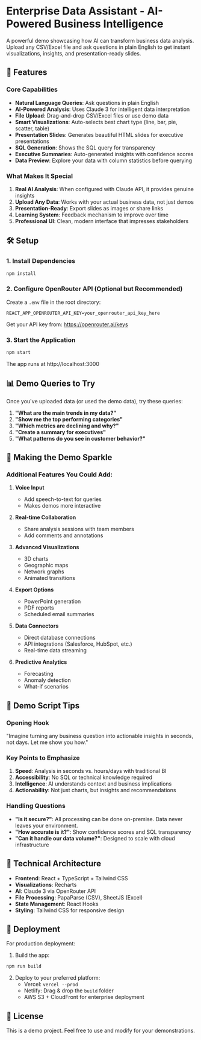 # Enterprise Data Assistant - AI-Powered Business Intelligence

A powerful demo showcasing how AI can transform business data analysis. Upload any CSV/Excel file and ask questions in plain English to get instant visualizations, insights, and presentation-ready slides.

## 🚀 Features

### Core Capabilities
- **Natural Language Queries**: Ask questions in plain English
- **AI-Powered Analysis**: Uses Claude 3 for intelligent data interpretation
- **File Upload**: Drag-and-drop CSV/Excel files or use demo data
- **Smart Visualizations**: Auto-selects best chart type (line, bar, pie, scatter, table)
- **Presentation Slides**: Generates beautiful HTML slides for executive presentations
- **SQL Generation**: Shows the SQL query for transparency
- **Executive Summaries**: Auto-generated insights with confidence scores
- **Data Preview**: Explore your data with column statistics before querying

### What Makes It Special
1. **Real AI Analysis**: When configured with Claude API, it provides genuine insights
2. **Upload Any Data**: Works with your actual business data, not just demos
3. **Presentation-Ready**: Export slides as images or share links
4. **Learning System**: Feedback mechanism to improve over time
5. **Professional UI**: Clean, modern interface that impresses stakeholders

## 🛠 Setup

### 1. Install Dependencies
```bash
npm install
```

### 2. Configure OpenRouter API (Optional but Recommended)
Create a `.env` file in the root directory:
```
REACT_APP_OPENROUTER_API_KEY=your_openrouter_api_key_here
```

Get your API key from: https://openrouter.ai/keys

### 3. Start the Application
```bash
npm start
```

The app runs at http://localhost:3000

## 📊 Demo Queries to Try

Once you've uploaded data (or used the demo data), try these queries:

1. **"What are the main trends in my data?"**
2. **"Show me the top performing categories"**
3. **"Which metrics are declining and why?"**
4. **"Create a summary for executives"**
5. **"What patterns do you see in customer behavior?"**

## 🎯 Making the Demo Sparkle

### Additional Features You Could Add:

1. **Voice Input**
   - Add speech-to-text for queries
   - Makes demos more interactive

2. **Real-time Collaboration**
   - Share analysis sessions with team members
   - Add comments and annotations

3. **Advanced Visualizations**
   - 3D charts
   - Geographic maps
   - Network graphs
   - Animated transitions

4. **Export Options**
   - PowerPoint generation
   - PDF reports
   - Scheduled email summaries

5. **Data Connectors**
   - Direct database connections
   - API integrations (Salesforce, HubSpot, etc.)
   - Real-time data streaming

6. **Predictive Analytics**
   - Forecasting
   - Anomaly detection
   - What-if scenarios

## 📝 Demo Script Tips

### Opening Hook
"Imagine turning any business question into actionable insights in seconds, not days. Let me show you how."

### Key Points to Emphasize
1. **Speed**: Analysis in seconds vs. hours/days with traditional BI
2. **Accessibility**: No SQL or technical knowledge required
3. **Intelligence**: AI understands context and business implications
4. **Actionability**: Not just charts, but insights and recommendations

### Handling Questions
- **"Is it secure?"**: All processing can be done on-premise. Data never leaves your environment.
- **"How accurate is it?"**: Show confidence scores and SQL transparency
- **"Can it handle our data volume?"**: Designed to scale with cloud infrastructure

## 🔧 Technical Architecture

- **Frontend**: React + TypeScript + Tailwind CSS
- **Visualizations**: Recharts
- **AI**: Claude 3 via OpenRouter API
- **File Processing**: PapaParse (CSV), SheetJS (Excel)
- **State Management**: React Hooks
- **Styling**: Tailwind CSS for responsive design

## 🚀 Deployment

For production deployment:

1. Build the app:
```bash
npm run build
```

2. Deploy to your preferred platform:
   - Vercel: `vercel --prod`
   - Netlify: Drag & drop the `build` folder
   - AWS S3 + CloudFront for enterprise deployment

## 📄 License

This is a demo project. Feel free to use and modify for your demonstrations.